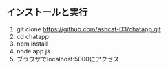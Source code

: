 ## インストールと実行
1. git clone https://github.com/ashcat-03/chatapp.git
2. cd chatapp
3. npm install
4. node app.js
5. ブラウザでlocalhost:5000にアクセス
